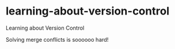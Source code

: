 # learning-about-version-control
Learning about Version Control

Solving merge conflicts is soooooo hard!
